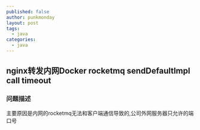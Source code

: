 ```yaml
---
published: false
author: punkmonday
layout: post
tags:
  - java
categories:
  - java
---
```

## nginx转发内网Docker rocketmq sendDefaultImpl call timeout

### 问题描述

主要原因是内网的rocketmq无法和客户端通信导致的,公司外网服务器只允许的端口号
